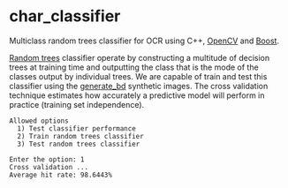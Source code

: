 char_classifier
===============

Multiclass random trees classifier for OCR using C++, [OpenCV](http://www.opencv.org) and [Boost](http://www.boost.org).

[Random trees](http://www.stat.berkeley.edu/~breiman/RandomForests/) classifier operate by constructing a multitude of decision trees at training time and outputting the class that is the mode of the classes output by individual trees. We are capable of train and test this classifier using the [generate_bd](https://github.com/bobetocalo/generate_db/blob/master/README.md) synthetic images. The cross validation technique estimates how accurately a predictive model will perform in practice (training set independence).
```
Allowed options
  1) Test classifier performance
  2) Train random trees classifier
  3) Test random trees classifier

Enter the option: 1
Cross validation ...
Average hit rate: 98.6443%
```
